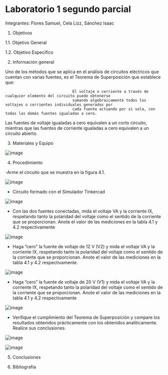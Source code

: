 # Laboratorio 1 segundo parcial
Integrantes: Flores Samuel, Cela Lizz, Sánchez Isaac

1. Objetivos

  1.1. Objetivo General

  1.2. Objetivo Especifico

2. Información general

Uno de los métodos que se aplica en el análisis de circuitos eléctricos que cuentan con varias fuentes, es el Teorema de Superposición que establece que:

                                  El voltaje o corriente a través de cualquier elemento del circuito puede obtenerse
                                  sumando algebraicamente todos los voltajes o corrientes individuales generados por
                                  cada fuente actuando por sí sola, con todas las demás fuentes igualadas a cero.
                                     
Las fuentes de voltaje igualadas a cero equivalen a un corto circuito, mientras que las fuentes de corriente igualadas a cero equivalen a un circuito abierto.

3. Materiales y Equipo

![image](https://user-images.githubusercontent.com/94079321/147114526-3c1dc759-a442-474a-a399-59963848830c.png)

4. Procedimiento


-Arme el circuito que se muestra en la figura 4.1.

![image](https://user-images.githubusercontent.com/94079321/147114590-0e054f0a-3c67-484a-bfd3-aa4da398cb2b.png)

- Circuito formado con el Simulador Tinkercad

![image](https://user-images.githubusercontent.com/94079321/148076286-598ed19a-3f26-48c8-a3fa-3aff49a7433f.png)

- Con las dos fuentes conectadas, mida el voltaje VA y la corriente IX, respetando tanto la polaridad del voltaje como el sentido de la corriente que se proporcionan. Anote el valor de las mediciones en la tabla 4.1 y 4.2 respectivamente

![image](https://user-images.githubusercontent.com/94079321/148076345-14e7d252-c144-473a-a25b-e14c5a3808c0.png)

- Haga “cero” la fuente de voltaje de 12 V (V2) y mida el voltaje VA y la corriente IX, respetando tanto la polaridad del voltaje como el sentido de la corriente que se proporcionan. Anote el valor de las mediciones en la tabla 4.1 y 4.2 respectivamente.

![image](https://user-images.githubusercontent.com/94079321/148076430-a2c98684-3e63-49e4-a916-a8467326caaa.png)

- Haga “cero” la fuente de voltaje de 20 V (V1) y mida el voltaje VA y la corriente IX, respetando tanto la polaridad del voltaje como el sentido de la corriente que se proporcionan. Anote el valor de las mediciones en la tabla 4.1 y 4.2 respectivamente

![image](https://user-images.githubusercontent.com/94079321/148076475-0e3c4574-4004-43b9-98c2-a7bb5df4496d.png)

- Verifique el cumplimiento del Teorema de Superposición y compare los resultados obtenidos prácticamente con los obtenidos analíticamente. Realice sus conclusiones.

![image](https://user-images.githubusercontent.com/94079321/148002594-20a652ad-9e35-44c0-8eb8-0bc36f77f5d5.png)

![image](https://user-images.githubusercontent.com/94079321/148002584-6a9f9b03-6049-44c6-9416-fe20223a16ef.png)


5. Conclusiones


6. Bibliografia
